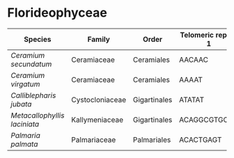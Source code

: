 # Florideophyceae

| Species | Family | Order | Telomeric repeat 1 | Telomeric repeat 2 | Data type |
| -- | --- | --- | --- | --- | --- |
| *Ceramium secundatum* | Ceramiaceae | Ceramiales | AACAAC | AACAACAAC | pacbio |
| *Ceramium virgatum* | Ceramiaceae | Ceramiales | AAAAT | AAAATAAAT | pacbio |
| *Calliblepharis jubata* | Cystocloniaceae | Gigartinales | ATATAT | ATATATAT | pacbio |
| *Metacallophyllis laciniata* | Kallymeniaceae | Gigartinales | ACAGGCGTGCCC | AAGCGAGATGCAAGCGATGC | pacbio |
| *Palmaria palmata* | Palmariaceae | Palmariales | ACACTGAGT | ACAGGCGTGCCC | pacbio |
